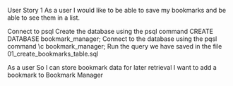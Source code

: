 User Story 1
As a user I would like to be able to save my bookmarks and be able to see them in a list.


Connect to psql
Create the database using the psql command CREATE DATABASE bookmark_manager;
Connect to the database using the pqsl command \c bookmark_manager;
Run the query we have saved in the file 01_create_bookmarks_table.sql


As a user
So I can store bookmark data for later retrieval
I want to add a bookmark to Bookmark Manager
